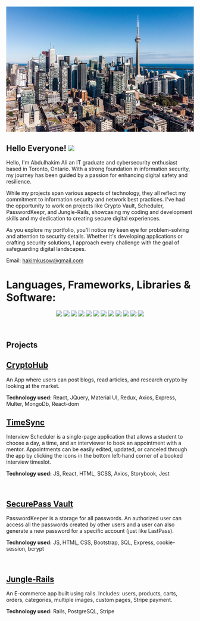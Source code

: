![](https://github.com/nomadicafrican/nomadicafrican/blob/master/images/istockphoto-1040643480-170667a.jpeg?raw=true)

## Hello Everyone!  <img src="https://raw.githubusercontent.com/MartinHeinz/MartinHeinz/master/wave.gif" width="30px"/>
Hello, I'm Abdulhakim Ali an IT graduate and cybersecurity enthusiast based in Toronto, Ontario. With a strong foundation in information security, my journey has been guided by a passion for enhancing digital safety and resilience.

While my projects span various aspects of technology, they all reflect my commitment to information security and network best practices. I've had the opportunity to work on projects like Crypto Vault, Scheduler, PasswordKeepr, and Jungle-Rails, showcasing my coding and development skills and my dedication to creating secure digital experiences.

As you explore my portfolio, you'll notice my keen eye for problem-solving and attention to security details. Whether it's developing applications or crafting security solutions, I approach every challenge with the goal of safeguarding digital landscapes.

Email: hakimkusow@gmail.com
<br/>

# Languages, Frameworks, Libraries & Software:

<p align="center">

<img src="https://img.shields.io/badge/PostgreSQL-316192?style=for-the-badge&logo=postgresql&logoColor=white" />

<img src="https://img.shields.io/badge/React-20232A?style=for-the-badge&logo=react&logoColor=61DAFB" />

<img src="https://img.shields.io/badge/Node.js-339933?style=for-the-badge&logo=nodedotjs&logoColor=white" />

<img src="https://img.shields.io/badge/CSS3-1572B6?style=for-the-badge&logo=css3&logoColor=white" />

<img src="https://img.shields.io/badge/HTML5-E34F26?style=for-the-badge&logo=html5&logoColor=white" />

<img src="https://img.shields.io/badge/jQuery-0769AD?style=for-the-badge&logo=jquery&logoColor=white"/>

<img src="https://img.shields.io/badge/Figma-F24E1E?style=for-the-badge&logo=figma&logoColor=white"/>

<img src="https://img.shields.io/badge/Adobe%20Photoshop-31A8FF?style=for-the-badge&logo=Adobe%20Photoshop&logoColor=black"/>

<img src="https://img.shields.io/badge/Express.js-000000?style=for-the-badge&logo=express&logoColor=white"/>

<img src="https://img.shields.io/badge/GIT-E44C30?style=for-the-badge&logo=git&logoColor=white"/>

<img src="https://img.shields.io/badge/React_Router-CA4245?style=for-the-badge&logo=react-router&logoColor=white"/>
  
<img src="https://img.shields.io/badge/MongoDB-4EA94B?style=for-the-badge&logo=mongodb&logoColor=white"/>

</p>
<br/>

## Projects

[<h2>CryptoHub</h2>](https://github.com/nomadicafrican/final_project)
An App where users can post blogs, read articles, and research crypto by looking at the market.

<b>Technology used:</b> React, JQuery, Material UI, Redux, Axios, Express, Multer, MongoDb, React-dom
    
   
[<h2>TimeSync</h2>](https://github.com/nomadicafrican/scheduler)

Interview Scheduler is a single-page application that allows a student to choose a day, a time, and an interviewer to book an appointment with a mentor. Appointments can be easily edited, updated, or canceled through the app by clicking the icons in the bottom left-hand corner of a booked interview timeslot.

<b>Technology used:</b> JS, React, HTML, SCSS, Axios, Storybook, Jest

<br/>

[<h2>SecurePass Vault</h2>](https://github.com/nomadicafrican/PasswordKeeper)

PasswordKeeper is a storage for all passwords. An authorized user can access all the passwords created by other users and a user can also generate a new password for a specific account (just like LastPass).

<b>Technology used:</b> JS, HTML, CSS, Bootstrap, SQL, Express, cookie-session, bcrypt

<br/>

[<h2>Jungle-Rails</h2>](https://github.com/nomadicafrican/jungle-rails)

An E-commerce app built using rails. Includes: users, products, carts, orders, categories, multiple images, custom pages, Stripe payment.

<b>Technology used:</b> Rails, PostgreSQL, Stripe

<br/>












